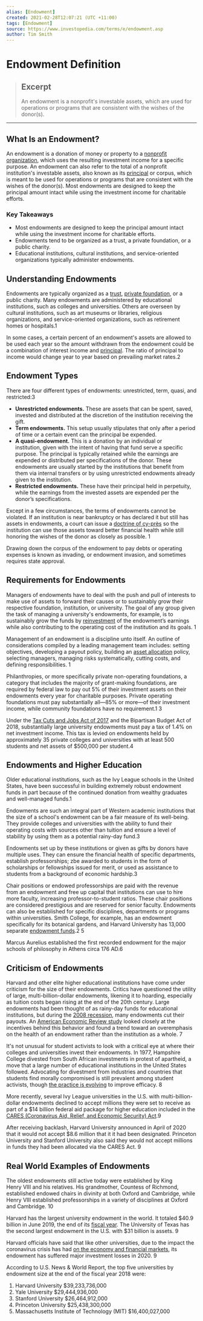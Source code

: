 ```yaml
---
alias: [Endowment]
created: 2021-02-28T12:07:21 (UTC +11:00)
tags: [Endowment]
source: https://www.investopedia.com/terms/e/endowment.asp
author: Tim Smith
---
```


# Endowment Definition

> ## Excerpt
> An endowment is a nonprofit's investable assets, which are used for operations or programs that are consistent with the wishes of the donor(s).

---
## What Is an Endowment?

An endowment is a donation of money or property to a [nonprofit organization](https://www.investopedia.com/terms/n/non-profitorganization.asp), which uses the resulting investment income for a specific purpose. An endowment can also refer to the total of a nonprofit institution's investable assets, also known as its [principal](https://www.investopedia.com/terms/p/principal.asp) or corpus, which is meant to be used for operations or programs that are consistent with the wishes of the donor(s). Most endowments are designed to keep the principal amount intact while using the investment income for charitable efforts.

### Key Takeaways

-   Most endowments are designed to keep the principal amount intact while using the investment income for charitable efforts.
-   Endowments tend to be organized as a trust, a private foundation, or a public charity.
-   Educational institutions, cultural institutions, and service-oriented organizations typically administer endowments.

## Understanding Endowments

Endowments are typically organized as a [trust](https://www.investopedia.com/terms/t/trust.asp), [private foundation](https://www.investopedia.com/terms/p/privatefoundation.asp), or a public charity. Many endowments are administered by educational institutions, such as colleges and universities. Others are overseen by cultural institutions, such as art museums or libraries, religious organizations, and service-oriented organizations, such as retirement homes or hospitals.1

In some cases, a certain percent of an endowment's assets are allowed to be used each year so the amount withdrawn from the endowment could be a combination of interest income and [principal](https://www.investopedia.com/terms/p/principal.asp). The ratio of principal to income would change year to year based on prevailing market rates.2

## Endowment Types

There are four different types of endowments: unrestricted, term, quasi, and restricted:3

-   **Unrestricted endowments.** These are assets that can be spent, saved, invested and distributed at the discretion of the institution receiving the gift.
-   **Term endowments.** This setup usually stipulates that only after a period of time or a certain event can the principal be expended.
-   **A quasi-endowment.** This is a donation by an individual or institution, given with the intent of having that fund serve a specific purpose. The principal is typically retained while the earnings are expended or distributed per specifications of the donor. These endowments are usually started by the institutions that benefit from them via internal transfers or by using unrestricted endowments already given to the institution.
-   **Restricted endowments.** These have their principal held in perpetuity, while the earnings from the invested assets are expended per the donor’s specifications.

Except in a few circumstances, the terms of endowments cannot be violated. If an institution is near bankruptcy or has declared it but still has assets in endowments, a court can issue a [doctrine of cy-près](https://www.investopedia.com/terms/c/cy-pres-doctrine.asp) so the institution can use those assets toward better financial health while still honoring the wishes of the donor as closely as possible. 1

Drawing down the corpus of the endowment to pay debts or operating expenses is known as invading, or endowment invasion, and sometimes requires state approval.

## Requirements for Endowments

Managers of endowments have to deal with the push and pull of interests to make use of assets to forward their causes or to sustainably grow their respective foundation, institution, or university. The goal of any group given the task of managing a university's endowments, for example, is to sustainably grow the funds by [reinvestment](https://www.investopedia.com/terms/r/reinvestment.asp) of the endowment’s earnings while also contributing to the operating cost of the institution and its goals. 1

Management of an endowment is a discipline unto itself. An outline of considerations compiled by a leading management team includes: setting objectives, developing a payout policy, building an [asset allocation](https://www.investopedia.com/terms/a/assetallocation.asp) policy, selecting managers, managing risks systematically, cutting costs, and defining responsibilities. 1

Philanthropies, or more specifically private non-operating foundations, a category that includes the majority of grant-making foundations, are required by federal law to pay out 5% of their investment assets on their endowments every year for charitable purposes. Private operating foundations must pay substantially all—85% or more—of their investment income, while community foundations have no requirement.1 3

Under the [Tax Cuts and Jobs Act of 2017](https://www.investopedia.com/taxes/trumps-tax-reform-plan-explained/) and the Bipartisan Budget Act of 2018, substantially large university endowments must pay a tax of 1.4% on net investment income. This tax is levied on endowments held by approximately 35 private colleges and universities with at least 500 students and net assets of $500,000 per student.4

## Endowments and Higher Education

Older educational institutions, such as the Ivy League schools in the United States, have been successful in building extremely robust endowment funds in part because of the continued donation from wealthy graduates and well-managed funds.1

Endowments are such an integral part of Western academic institutions that the size of a school's endowment can be a fair measure of its well-being. They provide colleges and universities with the ability to fund their operating costs with sources other than tuition and ensure a level of stability by using them as a potential rainy-day fund.3

Endowments set up by these institutions or given as gifts by donors have multiple uses. They can ensure the financial health of specific departments, establish professorships; zbe awarded to students in the form of scholarships or fellowships issued for merit, or used as assistance to students from a background of economic hardship.3

Chair positions or endowed professorships are paid with the revenue from an endowment and free up capital that institutions can use to hire more faculty, increasing professor-to-student ratios. These chair positions are considered prestigious and are reserved for senior faculty. Endowments can also be established for specific disciplines, departments or programs within universities. Smith College, for example, has an endowment specifically for its botanical gardens, and Harvard University has 13,000 separate [endowment funds](https://www.investopedia.com/terms/e/endowment-fund.asp).2 5

Marcus Aurelius established the first recorded endowment for the major schools of philosophy in Athens circa 176 AD.6

## Criticism of Endowments

Harvard and other elite higher educational institutions have come under criticism for the size of their endowments. Critics have questioned the utility of large, multi-billion-dollar endowments, likening it to hoarding, especially as tuition costs began rising at the end of the 20th century. Large endowments had been thought of as rainy-day funds for educational institutions, but during the [2008 recession](https://www.investopedia.com/terms/g/great-recession.asp), many endowments cut their payouts. An [American Economic Review study](https://www.aeaweb.org/articles?id=10.1257/aer.104.3.931) looked closely at the incentives behind this behavior and found a trend toward an overemphasis on the health of an endowment rather than the institution as a whole. 7

It's not unusual for student activists to look with a critical eye at where their colleges and universities invest their endowments. In 1977, Hampshire College divested from South African investments in protest of apartheid, a move that a large number of educational institutions in the United States followed. Advocating for divestment from industries and countries that students find morally compromised is still prevalent among student activists, though [the practice is evolving](http://www.newyorker.com/business/currency/does-divestment-work) to improve efficacy. 8

More recently, several Ivy League universities in the U.S. with multi-billion-dollar endowments declined to accept millions they were set to receive as part of a $14 billion federal aid package for higher education included in the [CARES (Coronavirus Aid, Relief, and Economic Security) Act](https://www.investopedia.com/coronavirus-aid-relief-and-economic-security-cares-act-4800707).9

After receiving backlash, Harvard University announced in April of 2020 that it would not accept $8.6 million that it it had been designated. Princeton University and Stanford University also said they would not accept millions in funds they had been allocated via the CARES Act. 9

## Real World Examples of Endowments

The oldest endowments still active today were established by King Henry VIII and his relatives. His grandmother, Countess of Richmond, established endowed chairs in divinity at both Oxford and Cambridge, while Henry VIII established professorships in a variety of disciplines at Oxford and Cambridge. 10

Harvard has the largest university endowment in the world. It totaled $40.9 billion in June 2019, the end of its [fiscal year](https://www.investopedia.com/terms/f/fiscalyear.asp). The University of Texas has the second largest endowment in the U.S. with $31 billion is assets. 9

Harvard officials have said that like other universities, due to the impact the coronavirus crisis has had [on the economy and financial markets](https://www.investopedia.com/special-economic-impact-of-pandemics-4800597), its endowment has suffered major investment losses in 2020. 9

According to U.S. News & World Report, the top five universities by endowment size at the end of the fiscal year 2018 were:

1.  Harvard University $39,233,736,000
2.  Yale University $29,444,936,000
3.  Stanford University $26,464,912,000
4.  Princeton University $25,438,300,000
5.  Massachusetts Institute of Technology (MIT) $16,400,027,000
